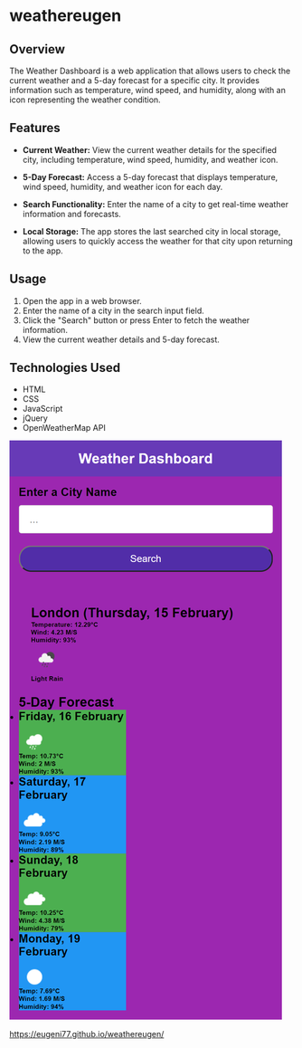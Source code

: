 # weathereugen

## Overview

The Weather Dashboard is a web application that allows users to check the current weather and a 5-day forecast for a specific city. It provides information such as temperature, wind speed, and humidity, along with an icon representing the weather condition.

## Features

- **Current Weather:** View the current weather details for the specified city, including temperature, wind speed, humidity, and weather icon.

- **5-Day Forecast:** Access a 5-day forecast that displays temperature, wind speed, humidity, and weather icon for each day.

- **Search Functionality:** Enter the name of a city to get real-time weather information and forecasts.

- **Local Storage:** The app stores the last searched city in local storage, allowing users to quickly access the weather for that city upon returning to the app.

## Usage

1. Open the app in a web browser.
2. Enter the name of a city in the search input field.
3. Click the "Search" button or press Enter to fetch the weather information.
4. View the current weather details and 5-day forecast.

## Technologies Used

- HTML
- CSS
- JavaScript
- jQuery
- OpenWeatherMap API

![alt text](<127.0.0.1_5500_index.html (8).png>)

https://eugeni77.github.io/weathereugen/ 